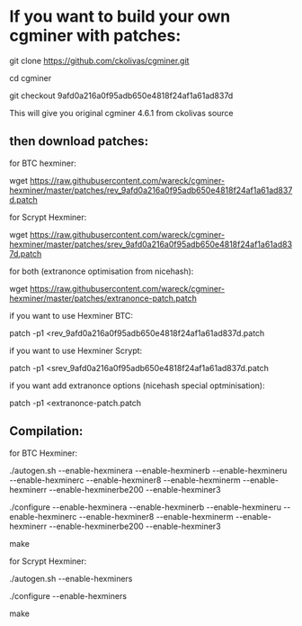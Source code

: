 # If you want to build your own cgminer with patches:

git clone https://github.com/ckolivas/cgminer.git

cd cgminer

git checkout 9afd0a216a0f95adb650e4818f24af1a61ad837d

This will give you original cgminer 4.6.1 from ckolivas source

then download patches:
-
for BTC hexminer:

wget https://raw.githubusercontent.com/wareck/cgminer-hexminer/master/patches/rev_9afd0a216a0f95adb650e4818f24af1a61ad837d.patch

for Scrypt Hexminer:

wget https://raw.githubusercontent.com/wareck/cgminer-hexminer/master/patches/srev_9afd0a216a0f95adb650e4818f24af1a61ad837d.patch

for both (extranonce optimisation from nicehash):

wget https://raw.githubusercontent.com/wareck/cgminer-hexminer/master/patches/extranonce-patch.patch

if you want to use Hexminer BTC:

patch -p1 <rev_9afd0a216a0f95adb650e4818f24af1a61ad837d.patch

if you want to use Hexminer Scrypt:

patch -p1 <srev_9afd0a216a0f95adb650e4818f24af1a61ad837d.patch

if you want add extranonce options (nicehash special optminisation):

patch -p1 <extranonce-patch.patch


Compilation:
-

for BTC Hexminer:

./autogen.sh --enable-hexminera --enable-hexminerb  --enable-hexmineru --enable-hexminerc  --enable-hexminer8 --enable-hexminerm --enable-hexminerr --enable-hexminerbe200 --enable-hexminer3 

./configure --enable-hexminera --enable-hexminerb  --enable-hexmineru --enable-hexminerc  --enable-hexminer8 --enable-hexminerm --enable-hexminerr --enable-hexminerbe200 --enable-hexminer3 

make

for Scrypt Hexminer:

./autogen.sh --enable-hexminers

./configure --enable-hexminers

make

